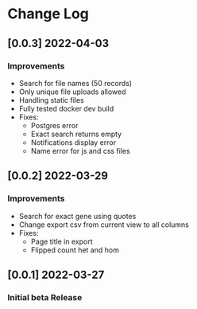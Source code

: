# Change Log

## [0.0.3] 2022-04-03
### Improvements
- Search for file names (50 records)
- Only unique file uploads allowed
- Handling static files 
- Fully tested docker dev build
- Fixes:
  - Postgres error
  - Exact search returns empty
  - Notifications display error
  - Name error for js and css files
## [0.0.2] 2022-03-29
### Improvements 

- Search for exact gene using quotes
- Change export csv from current view to all columns
- Fixes:
  - Page title in export
  - Flipped count het and hom 

## [0.0.1] 2022-03-27
### Initial beta Release
